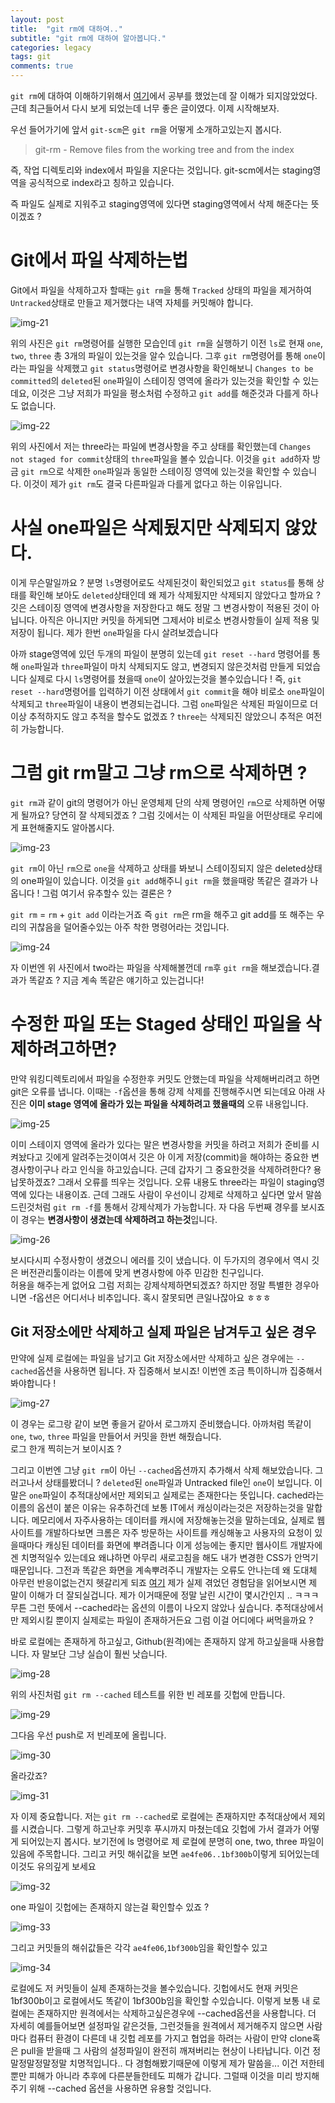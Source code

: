 ```yaml
---
layout: post
title:  "git rm에 대하여.."
subtitle: "git rm에 대하여 알아봅니다."
categories: legacy
tags: git
comments: true
---
```

`git rm`에 대하여 이해하기위해서 [여기](https://dololak.tistory.com/310)에서 공부를 했었는데 잘 이해가 되지않았었다. 근데 최근들어서 다시 보게 되었는데 너무 좋은 글이였다. 이제 시작해보자.

우선 들어가기에 앞서 `git-scm`은 `git rm`을 어떻게 소개하고있는지 봅시다.

> git-rm - Remove files from the working tree and from the index

즉, 작업 디렉토리와 index에서 파일을 지운다는 것입니다. git-scm에서는 staging영역을 공식적으로 index라고 칭하고 있습니다.

즉 파일도 실제로 지워주고 staging영역에 있다면 staging영역에서 삭제 해준다는 뜻이겠죠 ?

# Git에서 파일 삭제하는법

Git에서 파일을 삭제하고자 할때는 `git rm`을 통해 `Tracked` 상태의 파일을 제거하여 `Untracked`상태로 만들고 제거했다는 내역 자체를 커밋해야 합니다.

![img-21](https://user-images.githubusercontent.com/44861205/124278892-cb1ef580-db81-11eb-87d0-5ecec69a9157.png)



위의 사진은 `git rm`명령어를 실행한 모습인데 `git rm`을 실행하기 이전 `ls`로 현재 `one`, `two`, `three` 총 3개의 파일이 있는것을 알수 있습니다. 그후 `git rm`명령어를 통해 `one`이라는 파일을 삭제했고 `git status`명령어로 변경사항을 확인해보니 `Changes to be committed`의 `deleted`된 `one`파일이 스테이징 영역에 올라가 있는것을 확인할 수 있는데요, 이것은 그냥 저희가 파일을 평소처럼 수정하고 `git add`를 해준것과 다를게 하나도 없습니다.

![img-22](https://user-images.githubusercontent.com/44861205/124278921-d540f400-db81-11eb-91e1-6399635354a6.png)


위의 사진에서 저는 three라는 파일에 변경사항을 주고 상태를 확인했는데 `Changes not staged for commit`상태의 `three`파일을 볼수 있습니다. 이것을 `git add`하자 방금 `git rm`으로 삭제한 `one`파일과 동일한 스테이징 영역에 있는것을 확인할 수 있습니다. 이것이 제가 `git rm`도 결국 다른파일과 다를게 없다고 하는 이유입니다.

# 사실 one파일은 삭제됬지만 삭제되지 않았다.

이게 무슨말일까요 ? 분명 `ls`명령어로도 삭제된것이 확인되었고 `git status`를 통해 상태를 확인해 보아도 `deleted`상태인데 왜 제가 삭제됬지만 삭제되지 않았다고 할까요 ? 깃은 스테이징 영역에 변경사항을 저장한다고 해도 정말 그 변경사항이 적용된 것이 아닙니다. 아직은 아니지만 커밋을 하게되면 그제서야 비로소 변경사항들이 실제 적용 및 저장이 됩니다. 제가 한번 `one`파일을 다시 살려보겠습니다

아까 stage영역에 있던 두개의 파일이 분명히 있는데 `git reset --hard` 명령어를 통해 `one`파일과 `three`파일이 마치 삭제되지도 않고, 변경되지 않은것처럼 만들게 되었습니다 실제로 다시 `ls`명령어를 쳤을때 `one`이 살아있는것을 볼수있습니다 ! 즉, `git reset --hard`명령어를 입력하기 이전 상태에서 `git commit`을 해야 비로소 `one`파일이 삭제되고 `three`파일이 내용이 변경되는겁니다. 그럼 `one`파일은 삭제된 파일이므로 더이상 추적하지도 않고 추적을 할수도 없겠죠 ? `three`는 삭제되진 않았으니 추적은 여전히 가능합니다.

# 그럼 git rm말고 그냥 rm으로 삭제하면 ?

`git rm`과 같이 git의 명령어가 아닌 운영체제 단의 삭제 명령어인 `rm`으로 삭제하면 어떻게 될까요? 당연히 잘 삭제되겠죠 ? 그럼 깃에서는 이 삭제된 파일을 어떤상태로 우리에게 표현해줄지도 알아봅시다.

![img-23](https://user-images.githubusercontent.com/44861205/124278967-e2f67980-db81-11eb-8c0c-3577fdb80ba0.png)


`git rm`이 아닌 `rm`으로 `one`을 삭제하고 상태를 봐보니 스테이징되지 않은 deleted상태의 one파일이 있습니다. 이것을 `git add`해주니 `git rm`을 했을때랑 똑같은 결과가 나옵니다 ! 그럼 여기서 유추할수 있는 결론은 ?

`git rm` = `rm` + `git add` 이라는거죠 즉 `git rm`은 rm을 해주고 git add를 또 해주는 우리의 귀찮음을 덜어줄수있는 아주 착한 명령어라는 것입니다.

![img-24](https://user-images.githubusercontent.com/44861205/124279022-f0abff00-db81-11eb-9eb8-ee1aab00aba9.png)


자 이번엔 위 사진에서 two라는 파일을 삭제해볼껀데 `rm`후 `git rm`을 해보겠습니다.결과가 똑같죠 ? 지금 계속 똑같은 얘기하고 있는겁니다!

# 수정한 파일 또는 Staged 상태인 파일을 삭제하려고하면?

만약 워킹디렉토리에서 파일을 수정한후 커밋도 안했는데 파일을 삭제해버리려고 하면 git은 오류를 냅니다. 이때는 `-f`옵션을 통해 강제 삭제를 진행해주시면 되는데요 아래 사진은 **이미 stage 영역에 올라가 있는 파일을 삭제하려고 했을때의** 오류 내용입니다.

![img-25](https://user-images.githubusercontent.com/44861205/124279065-fc97c100-db81-11eb-8a25-0e6657fe1602.png)


이미 스테이지 영역에 올라가 있다는 말은 변경사항을 커밋을 하려고 저희가 준비를 시켜놨다고 깃에게 알려주는것이여서 깃은 아 이게 저장(commit)을 해야하는 중요한 변경사항이구나 라고 인식을 하고있습니다. 근데 갑자기 그 중요한것을 삭제하려한다? 용납못하겠죠? 그래서 오류를 띄우는 것입니다. 오류 내용도 three라는 파일이 staging영역에 있다는 내용이죠. 근데 그래도 사람이 우선이니 강제로 삭제하고 싶다면 앞서 말씀드린것처럼 `git rm -f`를 통해서 강제삭제가 가능합니다. 자 다음 두번째 경우를 보시죠 이 경우는 **변경사항이 생겼는데 삭제하려고 하는것**입니다.

![img-26](https://user-images.githubusercontent.com/44861205/124279115-10432780-db82-11eb-9f81-5b2393d1637c.png)


보시다시피 수정사항이 생겼으니 에러를 깃이 냈습니다. 이 두가지의 경우에서 역시 깃은 버전관리툴이라는 이름에 맞게 변경사항에 아주 민감한 친구입니다.  
허용을 해주는게 없어요 그럼 저희는 강제삭제하면되겠죠? 하지만 정말 특별한 경우아니면 -f옵션은 어디서나 비추입니다. 혹시 잘못되면 큰일나잖아요 ㅎㅎㅎ

## Git 저장소에만 삭제하고 실제 파일은 남겨두고 싶은 경우

만약에 실제 로컬에는 파일을 남기고 Git 저장소에서만 삭제하고 싶은 경우에는 `--cached`옵션을 사용하면 됩니다. 자 집중해서 보시죠! 이번엔 조금 특이하니까 집중해서 봐야합니다 !

![img-27](https://user-images.githubusercontent.com/44861205/124279153-1d601680-db82-11eb-90be-81d4a5f9bf63.png)


이 경우는 로그랑 같이 보면 좋을거 같아서 로그까지 준비했습니다. 아까처럼 똑같이 `one`, `two`, `three` 파일을 만들어서 커밋을 한번 해줬습니다.  
로그 한개 찍히는거 보이시죠 ?

그리고 이번엔 그냥 `git rm`이 아닌 `--cached`옵션까지 추가해서 삭제 해보았습니다. 그러고나서 상태를봤더니 ? `deleted`된 `one`파일과 Untracked file인 `one`이 보입니다. 이 말은 `one`파일이 추적대상에서만 제외되고 실제로는 존재한다는 뜻입니다. cached라는 이름의 옵션이 붙은 이유는 유추하건데 보통 IT에서 캐싱이라는것은 저장하는것을 말합니다. 메모리에서 자주사용하는 데이터를 캐시에 저장해놓는것을 말하는데요, 실제로 웹사이트를 개발하다보면 크롬은 자주 방문하는 사이트를 캐싱해놓고 사용자의 요청이 있을때마다 캐싱된 데이터를 화면에 뿌려줍니다 이게 성능에는 좋지만 웹사이트 개발자에겐 치명적일수 있는데요 왜냐하면 아무리 새로고침을 해도 내가 변경한 CSS가 안먹기 때문입니다. 그전과 똑같은 화면을 계속뿌려주니 개발자는 오류도 안나는데 왜 도대체 아무런 반응이없는건지 헷갈리게 되죠 [여기](https://godtaehee.tistory.com/1?category=970301) 제가 실제 겪었던 경험담을 읽어보시면 제 말이 이해가 더 잘되실겁니다. 제가 이거때문에 정말 날린 시간이 몇시간인지 .. ㅋㅋㅋ 무튼 그런 뜻에서 --cached라는 옵션의 이름이 나오지 않았나 싶습니다. 추적대상에서만 제외시킬 뿐이지 실제로는 파일이 존재하거든요 그럼 이걸 어디에다 써먹을까요 ?

바로 로컬에는 존재하게 하고싶고, Github(원격)에는 존재하지 않게 하고싶을때 사용합니다. 자 말보단 그냥 실습이 훨씬 낫습니다.

![img-28](https://user-images.githubusercontent.com/44861205/124279178-27821500-db82-11eb-9187-e6e9a3b09334.png)


위의 사진처럼 `git rm --cached` 테스트를 위한 빈 레포를 깃헙에 만듭니다.

![img-29](https://user-images.githubusercontent.com/44861205/124279203-3072e680-db82-11eb-86e5-8036713b0a57.png)


그다음 우선 push로 저 빈레포에 올립니다.

![img-30](https://user-images.githubusercontent.com/44861205/124279234-3799f480-db82-11eb-8655-c1f186f0694c.png)


올라갔죠?

![img-31](https://user-images.githubusercontent.com/44861205/124279248-3d8fd580-db82-11eb-9d5c-146dd75a675f.png)


자 이제 중요합니다. 저는 `git rm --cached`로 로컬에는 존재하지만 추적대상에서 제외를 시켰습니다. 그렇게 하고난후 커밋후 푸시까지 마쳤는데요 깃헙에 가서 결과가 어떻게 되어있는지 봅시다. 보기전에 ls 명령어로 제 로컬에 분명히 one, two, three 파일이 있음에 주목합니다. 그리고 커밋 해쉬값을 보면 `ae4fe06..1bf300b`이렇게 되어있는데 이것도 유의깊게 보세요

![img-32](https://user-images.githubusercontent.com/44861205/124279283-484a6a80-db82-11eb-8b41-bce033582cc7.png)


one 파일이 깃헙에는 존재하지 않는걸 확인할수 있죠 ?

![img-33](https://user-images.githubusercontent.com/44861205/124279311-4e404b80-db82-11eb-978e-9d8510f7784c.png)


그리고 커밋들의 해쉬값들은 각각 `ae4fe06`,`1bf300b`임을 확인할수 있고

![img-34](https://user-images.githubusercontent.com/44861205/124279324-54cec300-db82-11eb-8ee8-abe707de960e.png)


로컬에도 저 커밋들이 실제 존재하는것을 볼수있습니다. 깃헙에서도 현재 커밋은 1bf300b이고 로컬에서도 똑같이 1bf300b임을 확인할 수있습니다. 이렇게 보통 내 로컬에는 존재하지만 원격에서는 삭제하고싶은경우에 --cached옵션을 사용합니다. 더 자세히 예를들어보면 설정파일 같은것들, 그런것들을 원격에서 제거해주지 않으면 사람마다 컴퓨터 환경이 다른데 내 깃헙 레포를 가지고 협업을 하려는 사람이 만약 clone혹은 pull을 받을때 그 사람의 설정파일이 완전히 깨져버리는 현상이 나타납니다. 이건 정말정말정말정말 치명적입니다.. 다 경험해봤기때문에 이렇게 제가 말씀을... 이건 저한테뿐만 피해가 아니라 추후에 다른분들한테도 피해가 갑니다. 그럴때 이것을 미리 방지해주기 위해 --cached 옵션을 사용하면 유용할 것입니다.
